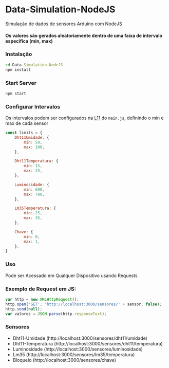 # Data-Simulation-NodeJS
Simulação de dados de sensores Arduino com NodeJS

#### Os valores são gerados aleatoriamente dentro de uma faixa de intervalo específica (min, max)

### Instalação
```cmd
cd Data-Simulation-NodeJS
npm install
```

### Start Server
```cmd
npm start
```

### Configurar Intervalos
Os intervalos podem ser configurados na <a href="main.js#L11">L11</a> do ```main.js```, definindo o min e max de cada sensor
```js
const limits = {
    Dht11Umidade: {
        min: 50,
        max: 100, 
    },

    Dht11Temperatura: {
        min: 15,
        max: 25, 
    },

    Luminosidade: {
        min: 600,
        max: 700, 
    },

    Lm35Temperatura: {
        min: 25,
        max: 35, 
    },

    Chave: {
        min: 0,
        max: 1,
    },
}
```

### Uso
Pode ser Acessado em Qualquer Dispositivo usando Requests

### Exemplo de Request em JS:
```js
var http = new XMLHttpRequest();
http.open('GET', 'http://localhost:3000/sensores/' + sensor, false);
http.send(null);
var valores = JSON.parse(http.responseText);
```
### Sensores
* Dht11-Umidade (http://localhost:3000/sensores/dht11/umidade)
* Dht11-Temperatura (http://localhost:3000/sensores/dht11/temperatura)
* Luminosidade (http://localhost:3000/sensores/luminosidade)
* Lm35 (http://localhost:3000/sensores/lm35/temperatura)
* Bloqueio (http://localhost:3000/sensores/chave)
